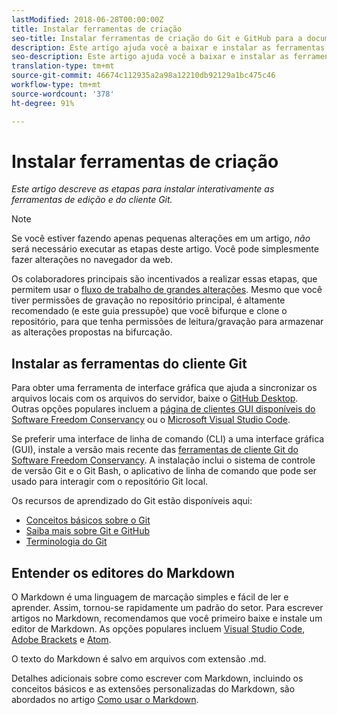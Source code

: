 ```yaml
---
lastModified: 2018-06-28T00:00:00Z
title: Instalar ferramentas de criação
seo-title: Instalar ferramentas de criação do Git e GitHub para a documentação da Adobe
description: Este artigo ajuda você a baixar e instalar as ferramentas do cliente necessárias para Git/GitHub e para editar arquivos Markdown.
seo-description: Este artigo ajuda você a baixar e instalar as ferramentas do cliente necessárias para Git/GitHub e para editar arquivos Markdown para a documentação da Adobe.
translation-type: tm+mt
source-git-commit: 46674c112935a2a98a12210db92129a1bc475c46
workflow-type: tm+mt
source-wordcount: '378'
ht-degree: 91%

---
```



# Instalar ferramentas de criação

*Este artigo descreve as etapas para instalar interativamente as ferramentas de edição e do cliente Git.*

>[!NOTE]
>
>Se você estiver fazendo apenas pequenas alterações em um artigo, *não* será necessário executar as etapas deste artigo. Você pode simplesmente fazer alterações no navegador da web.
>
> Os colaboradores principais são incentivados a realizar essas etapas, que permitem usar o [fluxo de trabalho de grandes alterações](local-repo.md). Mesmo que você tiver permissões de gravação no repositório principal, é altamente recomendado (e este guia pressupõe) que você bifurque e clone o repositório, para que tenha permissões de leitura/gravação para armazenar as alterações propostas na bifurcação.

## Instalar as ferramentas do cliente Git

Para obter uma ferramenta de interface gráfica que ajuda a sincronizar os arquivos locais com os arquivos do servidor, baixe o [GitHub Desktop](https://desktop.github.com/). Outras opções populares incluem a [página de clientes GUI disponíveis do Software Freedom Conservancy](https://git-scm.com/downloads/guis) ou o [Microsoft Visual Studio Code](https://www.visualstudio.com/products/code-vs.aspx).

Se preferir uma interface de linha de comando (CLI) a uma interface gráfica (GUI), instale a versão mais recente das [ferramentas de cliente Git do Software Freedom Conservancy](https://git-scm.com/downloads). A instalação inclui o sistema de controle de versão Git e o Git Bash, o aplicativo de linha de comando que pode ser usado para interagir com o repositório Git local.

Os recursos de aprendizado do Git estão disponíveis aqui:

* [Conceitos básicos sobre o Git](https://git-scm.com/book/en/v2/Getting-Started-Git-Basics)
* [Saiba mais sobre Git e GitHub](https://help.github.com/articles/good-resources-for-learning-git-and-github/)
* [Terminologia do Git](https://help.github.com/articles/github-glossary)

## Entender os editores do Markdown

O Markdown é uma linguagem de marcação simples e fácil de ler e aprender. Assim, tornou-se rapidamente um padrão do setor. Para escrever artigos no Markdown, recomendamos que você primeiro baixe e instale um editor de Markdown. As opções populares incluem [Visual Studio Code](https://code.visualstudio.com/), [Adobe Brackets](https://brackets.io) e [Atom](https://atom.io).

O texto do Markdown é salvo em arquivos com extensão .md.

Detalhes adicionais sobre como escrever com Markdown, incluindo os conceitos básicos e as extensões personalizadas do Markdown, são abordados no artigo [Como usar o Markdown](../writing-essentials/markdown.md).

<!--
## Adobe Docs Authoring Pack

Install the Docs Authoring Pack. This set of extensions includes basic authoring assistance for help when writing Markdown, and a preview feature, so that you can see what the Markdown looks like in the style of the docs.adobe.com site.

Link when available
-->
